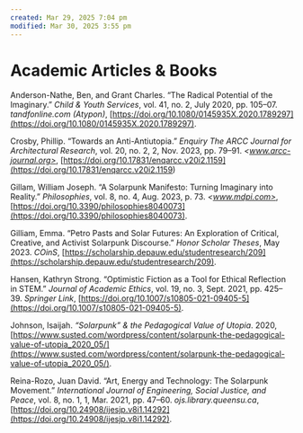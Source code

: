 ```yaml
---
created: Mar 29, 2025 7:04 pm
modified: Mar 30, 2025 3:55 pm
---
```


# Academic Articles & Books

Anderson-Nathe, Ben, and Grant Charles. “The Radical Potential of the Imaginary.” *Child & Youth Services*, vol. 41, no. 2, July 2020, pp. 105–07. *tandfonline.com (Atypon)*, [https://doi.org/10.1080/0145935X.2020.1789297](https://doi.org/10.1080/0145935X.2020.1789297).

Crosby, Phillip. “Towards an Anti-Antiutopia.” *Enquiry The ARCC Journal for Architectural Research*, vol. 20, no. 2, 2, Nov. 2023, pp. 79–91. *<www.arcc-journal.org>*, [https://doi.org/10.17831/enqarcc.v20i2.1159](<https://doi.org/10.17831/enqarcc.v20i2.1159>)

Gillam, William Joseph. “A Solarpunk Manifesto: Turning Imaginary into Reality.” *Philosophies*, vol. 8, no. 4, Aug. 2023, p. 73. *<www.mdpi.com>*, [https://doi.org/10.3390/philosophies8040073](https://doi.org/10.3390/philosophies8040073).

Gilliam, Emma. “Petro Pasts and Solar Futures: An Exploration of Critical,  Creative, and Activist Solarpunk Discourse.” *Honor Scholar Theses*, May 2023. *COinS*, [https://scholarship.depauw.edu/studentresearch/209](https://scholarship.depauw.edu/studentresearch/209).

Hansen, Kathryn Strong. “Optimistic Fiction as a Tool for Ethical Reflection in STEM.” *Journal of Academic Ethics*, vol. 19, no. 3, Sept. 2021, pp. 425–39. *Springer Link*, [https://doi.org/10.1007/s10805-021-09405-5](https://doi.org/10.1007/s10805-021-09405-5).

Johnson, Isaijah. *“Solarpunk” & the Pedagogical Value of Utopia*. 2020, [https://www.susted.com/wordpress/content/solarpunk-the-pedagogical-value-of-utopia_2020_05/](https://www.susted.com/wordpress/content/solarpunk-the-pedagogical-value-of-utopia_2020_05/).

Reina-Rozo, Juan David. “Art, Energy and Technology: The Solarpunk Movement.” *International Journal of Engineering, Social Justice, and Peace*, vol. 8, no. 1, 1, Mar. 2021, pp. 47–60. *ojs.library.queensu.ca*, [https://doi.org/10.24908/ijesjp.v8i1.14292](https://doi.org/10.24908/ijesjp.v8i1.14292).

